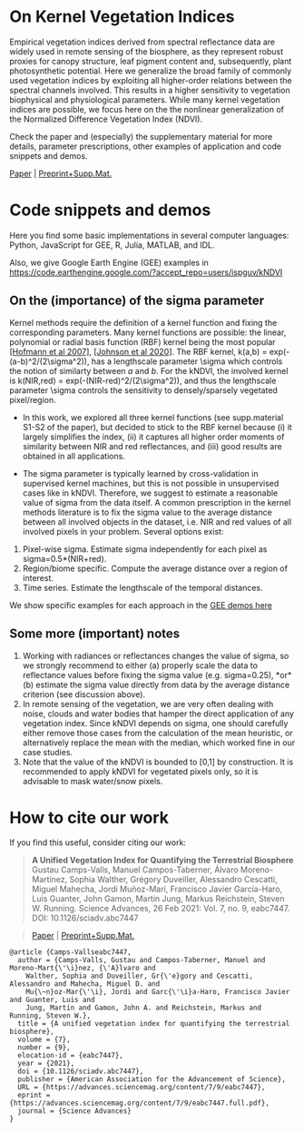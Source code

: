 
# On Kernel Vegetation Indices

Empirical vegetation indices derived from spectral reflectance data are widely used in remote sensing of the biosphere, as they represent robust proxies for canopy structure, leaf pigment content and, subsequently, plant photosynthetic potential. Here we generalize the broad family of commonly used vegetation indices by exploiting all  higher-order relations between the spectral channels involved. This results in a higher sensitivity to vegetation biophysical and physiological parameters. While many kernel vegetation indices are possible, we focus here on the the nonlinear generalization of the Normalized Difference Vegetation Index (NDVI). 

Check the paper and (especially) the supplementary material for more details, parameter prescriptions, other examples of application and code snippets and demos. 

<a href="https://advances.sciencemag.org/content/7/9/eabc7447">Paper</a> | <a href="https://zenodo.org/record/4574349">Preprint+Supp.Mat. </a>

# Code snippets and demos

Here you find some basic implementations in several computer languages: Python, JavaScript for GEE, R, Julia, MATLAB, and IDL. 

Also, we give Google Earth Engine (GEE) examples in https://code.earthengine.google.com/?accept_repo=users/ispguv/kNDVI

## On the (importance) of the sigma parameter

Kernel methods require the definition of a kernel function and fixing the corresponding parameters. Many kernel functions are possible: the linear, polynomial or radial basis function (RBF) kernel being the most popular <a href="https://arxiv.org/pdf/math/0701907.pdf">[Hofmann et al 2007]</a>, <a href="https://arxiv.org/pdf/2007.14706.pdf">[Johnson et al 2020]</a>. The RBF kernel, k(a,b) = exp(-(a-b)^2/(2\sigma^2)), has a lengthscale parameter \sigma which controls the notion of similarty between *a* and *b*. For the kNDVI, the involved kernel is k(NIR,red) = exp(-(NIR-red)^2/(2\sigma^2)), and thus the lengthscale parameter \sigma controls the sensitivity to densely/sparsely vegetated pixel/region.

* In this work, we explored all three kernel functions (see supp.material S1-S2 of the paper), but decided to stick to the RBF kernel because (i) it largely simplifies the index, (ii) it captures all higher order moments of similarity between NIR and red reflectances, and (iii) good results are obtained in all applications. 

* The sigma parameter is typically learned by cross-validation in supervised kernel machines, but this is not possible in unsupervised cases like in kNDVI. Therefore, we suggest to estimate a reasonable value of sigma from the data itself. A common prescription in the kernel methods literature is to fix the sigma value to the average distance between all involved objects in the dataset, i.e. NIR and red values of all involved pixels in your problem. Several options exist:
<ol> 
<li> Pixel-wise sigma. Estimate sigma independently for each pixel as sigma=0.5*(NIR+red).
<li> Region/biome specific. Compute the average distance over a region of interest. 
<li> Time series. Estimate the lengthscale of the temporal distances.
</ol>
We show specific examples for each approach in the <a href="https://code.earthengine.google.com/?accept_repo=users/ispguv/kNDVI">GEE demos here</a>

## Some more (important) notes
<ol> 
<li>Working with radiances or reflectances changes the value of sigma, so we strongly recommend to either (a) properly scale the data to reflectance values before fixing the sigma value (e.g. sigma=0.25), *or* (b) estimate the sigma value directly from data by the average distance criterion (see discussion above).

<li>In remote sensing of the vegetation, we are very often dealing with noise, clouds and water bodies that hamper the direct application of any vegetation index. Since kNDVI depends on sigma, one should carefully either remove those cases from the calculation of the mean heuristic, or alternatively replace the mean with the median, which worked fine in our case studies.

<li> Note that the value of the kNDVI is bounded to [0,1] by construction. It is recommended to apply kNDVI for vegetated pixels only, so it is advisable to mask water/snow pixels.
</ol>

# How to cite our work

If you find this useful, consider citing our work:

><b>A Unified Vegetation Index for Quantifying the Terrestrial Biosphere</b>
Gustau Camps-Valls, Manuel Campos-Taberner, Álvaro Moreno-Martı́nez, Sophia Walther, Grégory Duveiller, Alessandro Cescatti, Miguel Mahecha, Jordi Muñoz-Marı́, Francisco Javier García-Haro, Luis Guanter, John Gamon, Martin Jung, Markus Reichstein, Steven W. Running. Science Advances, 26 Feb 2021: Vol. 7, no. 9, eabc7447. DOI: 10.1126/sciadv.abc7447

> <a href="https://advances.sciencemag.org/content/7/9/eabc7447">Paper</a> | <a href="https://zenodo.org/record/4574349">Preprint+Supp.Mat. </a>

```
@article {Camps-Vallseabc7447,
  author = {Camps-Valls, Gustau and Campos-Taberner, Manuel and Moreno-Mart{\'\i}nez, {\'A}lvaro and
    Walther, Sophia and Duveiller, Gr{\'e}gory and Cescatti, Alessandro and Mahecha, Miguel D. and
    Mu{\~n}oz-Mar{\'\i}, Jordi and Garc{\'\i}a-Haro, Francisco Javier and Guanter, Luis and
    Jung, Martin and Gamon, John A. and Reichstein, Markus and Running, Steven W.},
  title = {A unified vegetation index for quantifying the terrestrial biosphere},
  volume = {7},
  number = {9},
  elocation-id = {eabc7447},
  year = {2021},
  doi = {10.1126/sciadv.abc7447},
  publisher = {American Association for the Advancement of Science},
  URL = {https://advances.sciencemag.org/content/7/9/eabc7447},
  eprint = {https://advances.sciencemag.org/content/7/9/eabc7447.full.pdf},
  journal = {Science Advances}
}
```
